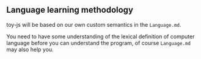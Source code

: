 ## Language learning methodology

toy-js will be based on our own custom semantics in the `Language.md`.

You need to have some understanding of the lexical definition of computer language before you can understand the program, of course `Language.md` may also help you.
